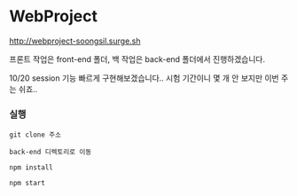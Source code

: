 # WebProject
http://webproject-soongsil.surge.sh
   
프론트 작업은 front-end 폴더, 백 작업은 back-end 폴더에서 진행하겠습니다.    
   
      
10/20 session 기능 빠르게 구현해보겠습니다.. 시험 기간이니 몇 개 안 보지만 이번 주는 쉬죠..   





### 실행   
```
git clone 주소
```
```
back-end 디렉토리로 이동
```

```
npm install
```

```
npm start
```


